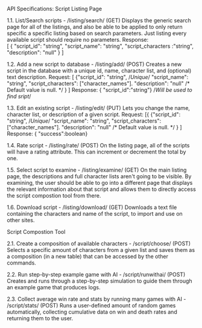 API Specifications:
Script Listing Page

1.1. List/Search scripts - /listing/search/ (GET)
	Displays the generic search page for all of the listings, and also be able to be applied to only return specific a specific listing based on search parameters. Just listing every available script should require no parameters. 
 Response:  
 [ {	"script_id": "string", 
	"script_name": "string", 
 	"script_characters :"string", 
   	"description": "null"
} ]

1.2. Add a new script to database - /listing/add/ (POST)
  Creates a new script in the database with a unique id, name, character list, and (optional) text description. 
Request: 
  [ {"script_id": "string", /*Unique*/
  "script_name": "string",
  "script_characters": ["character_names"].
  "description": "null" /* Default value is null. */
  } ]
Response: 
	{ "script_id":"string"} /*Will be used to find sript*/

1.3. Edit an existing script - /listing/edit/ (PUT)
  Lets you change the name, character list, or description of a given script.
Request: 
[{ {"script_id": "string", /*Unique*/
  "script_name": "string",
  "script_characters": ["character_names"].
  "description": "null" /* Default value is null. */
  } ]
Response:
	{ "success":boolean} 

1.4. Rate script - /listing/rate/ (POST)
  On the listing page, all of the scripts will have a rating attribute. This can increment or decrement the total by one. 

1.5. Select script to examine - /listing/examine/ (GET)
  On the main listing page, the descriptions and full character lists aren't going to be visible. By examining, the user should be able to go into a different page that displays the relevant information about that script and allows them to directly access the script compostion tool from there.

1.6. Download script - /listing/download/ (GET)
  Downloads a text file containing the characters and name of the script, to import and use on other sites.

Script Compostion Tool

2.1. Create a composition of available characters - /script/choose/ (POST)
  Selects a specific amount of characters from a given list and saves them as a composition (in a new table) that can be accessed by the other commands.

2.2. Run step-by-step example game with AI - /script/runwithai/ (POST)
  Creates and runs through a step-by-step simulation to guide them through an example game that produces logs.

2.3. Collect average win rate and stats by running many games with AI - /script/stats/ (POST)
  Runs a user-defined amount of random games automatically, collecting cumulative data on win and death rates and returning them to the user.
